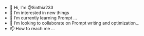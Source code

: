 - 👋 Hi, I’m @Sinthia233
- 👀 I’m interested in new things
- 🌱 I’m currently learning Prompt ...
- 💞️ I’m looking to collaborate on Prompt writing and optimization...
- 📫 How to reach me ...

<!---
Sinthia233/Sinthia233 is a ✨ special ✨ repository because its `README.md` (this file) appears on your GitHub profile.
You can click the Preview link to take a look at your changes.
--->
